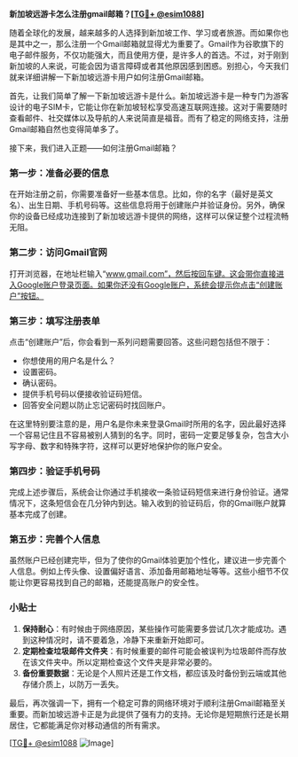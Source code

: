 **新加坡远游卡怎么注册gmail邮箱？[[TG💪+ @esim1088](https://t.me/s/esim1088)]**

随着全球化的发展，越来越多的人选择到新加坡工作、学习或者旅游。而如果你也是其中之一，那么注册一个Gmail邮箱就显得尤为重要了。Gmail作为谷歌旗下的电子邮件服务，不仅功能强大，而且使用方便，是许多人的首选。不过，对于刚到新加坡的人来说，可能会因为语言障碍或者其他原因感到困惑。别担心，今天我们就来详细讲解一下新加坡远游卡用户如何注册Gmail邮箱。

首先，让我们简单了解一下新加坡远游卡是什么。新加坡远游卡是一种专门为游客设计的电子SIM卡，它能让你在新加坡轻松享受高速互联网连接。这对于需要随时查看邮件、社交媒体以及导航的人来说简直是福音。而有了稳定的网络支持，注册Gmail邮箱自然也变得简单多了。

接下来，我们进入正题——如何注册Gmail邮箱？

### 第一步：准备必要的信息

在开始注册之前，你需要准备好一些基本信息。比如，你的名字（最好是英文名）、出生日期、手机号码等。这些信息将用于创建账户并验证身份。另外，确保你的设备已经成功连接到了新加坡远游卡提供的网络，这样可以保证整个过程流畅无阻。

### 第二步：访问Gmail官网

打开浏览器，在地址栏输入“www.gmail.com”，然后按回车键。这会带你直接进入Google账户登录页面。如果你还没有Google账户，系统会提示你点击“创建账户”按钮。

### 第三步：填写注册表单

点击“创建账户”后，你会看到一系列问题需要回答。这些问题包括但不限于：

- 你想使用的用户名是什么？
- 设置密码。
- 确认密码。
- 提供手机号码以便接收验证码短信。
- 回答安全问题以防止忘记密码时找回账户。

在这里特别要注意的是，用户名是你未来登录Gmail时所用的名字，因此最好选择一个容易记住且不容易被别人猜到的名字。同时，密码一定要足够复杂，包含大小写字母、数字和特殊字符，这样可以更好地保护你的账户安全。

### 第四步：验证手机号码

完成上述步骤后，系统会让你通过手机接收一条验证码短信来进行身份验证。通常情况下，这条短信会在几分钟内到达。输入收到的验证码后，你的Gmail账户就算基本完成了创建。

### 第五步：完善个人信息

虽然账户已经创建完毕，但为了使你的Gmail体验更加个性化，建议进一步完善个人信息。例如上传头像、设置偏好语言、添加备用邮箱地址等等。这些小细节不仅能让你更容易找到自己的邮箱，还能提高账户的安全性。

### 小贴士

1. **保持耐心**：有时候由于网络原因，某些操作可能需要多尝试几次才能成功。遇到这种情况时，请不要着急，冷静下来重新开始即可。
2. **定期检查垃圾邮件文件夹**：有时候重要的邮件可能会被误判为垃圾邮件而存放在该文件夹中。所以定期检查这个文件夹是非常必要的。
3. **备份重要数据**：无论是个人照片还是工作文档，都应该及时备份到云端或其他存储介质上，以防万一丢失。

最后，再次强调一下，拥有一个稳定可靠的网络环境对于顺利注册Gmail邮箱至关重要。而新加坡远游卡正是为此提供了强有力的支持。无论你是短期旅行还是长期居住，它都能满足你对移动通信的所有需求。

[[TG💪+ @esim1088](https://t.me/s/esim1088) ![Image](https://i.postimg.cc/4NQfJmqS/Snipaste-2025-05-13-00-14-12.png)]